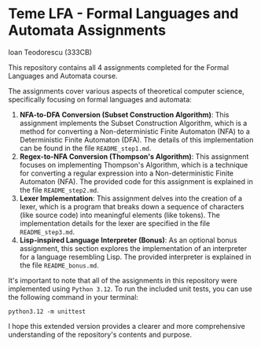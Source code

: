 # Teme LFA - Formal Languages and Automata Assignments
Ioan Teodorescu (333CB)

This repository contains all 4 assignments completed for the Formal Languages and Automata course.

The assignments cover various aspects of theoretical computer science, specifically focusing on formal languages and automata:

1. **NFA-to-DFA Conversion (Subset Construction Algorithm)**: This assignment implements the Subset Construction Algorithm, which is a method for converting a Non-deterministic Finite Automaton (NFA) to a Deterministic Finite Automaton (DFA). The details of this implementation can be found in the file `README_step1.md`.
2. **Regex-to-NFA Conversion (Thompson's Algorithm)**: This assignment focuses on implementing Thompson's Algorithm, which is a technique for converting a regular expression into a Non-deterministic Finite Automaton (NFA). The provided code for this assignment is explained in the file `README_step2.md`.
3. **Lexer Implementation**: This assignment delves into the creation of a lexer, which is a program that breaks down a sequence of characters (like source code) into meaningful elements (like tokens). The implementation details for the lexer are specified in the file `README_step3.md`.
4. **Lisp-inspired Language Interpreter (Bonus)**: As an optional bonus assignment, this section explores the implementation of an interpreter for a language resembling Lisp. The provided interpreter is explained in the file `README_bonus.md`.

It's important to note that all of the assignments in this repository were implemented using `Python 3.12`. To run the included unit tests, you can use the following command in your terminal:
```
python3.12 -m unittest
```
I hope this extended version provides a clearer and more comprehensive understanding of the repository's contents and purpose.
